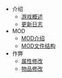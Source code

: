 <!-- _sidebar.md -->

* 介绍
  * [游戏概述](/README.md)
  * [更新日志](/docs/更新日志.md)
* MOD
  * [MOD介绍](/docs/mod/MOD介绍.md)
  * [MOD文件结构](/docs/mod/MOD文件结构.md)
* 作弊
  * [属性修改](/docs/cheat/属性修改.md)
  * [物品修改](/docs/cheat/物品修改.md)